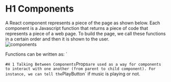 # H1 Components
A React component represents a piece of the page as shown below. Each component is a Javascript function that returns a piece of code that represents a piece of a web page. To build the page, we call these functions in a certain order and then it is shown to the user.  
![components](https://user-images.githubusercontent.com/35832643/41438251-837689ec-6fdb-11e8-8752-b5fb2344fc24.png)

Functions can be written as:
`
<script type="text/babel">
  function OurFirstComponent() {
    return (
      <h1>Hello, I am a React Component!</h1>
    );
  }
  const placeWeWantToPutComponent = document.getElementById('hook');
  ReactDOM.render(<OurFirstComponent />, placeWeWantToPutComponent);
</script>

`
#H 1 Talking Between Components
`Props` are used as a way for components to interact with one another (from parent to child component). For instance, we can tell the `PlayButton` if music is playing or not.  

